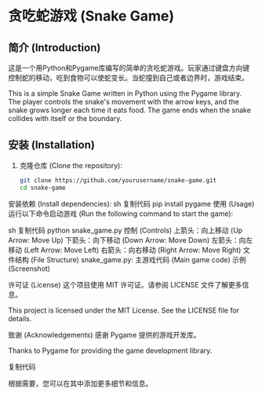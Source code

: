 # 贪吃蛇游戏 (Snake Game)

## 简介 (Introduction)

这是一个用Python和Pygame库编写的简单的贪吃蛇游戏。玩家通过键盘方向键控制蛇的移动，吃到食物可以使蛇变长。当蛇撞到自己或者边界时，游戏结束。

This is a simple Snake Game written in Python using the Pygame library. The player controls the snake's movement with the arrow keys, and the snake grows longer each time it eats food. The game ends when the snake collides with itself or the boundary.

## 安装 (Installation)

1. 克隆仓库 (Clone the repository):
   ```sh
   git clone https://github.com/yourusername/snake-game.git
   cd snake-game
安装依赖 (Install dependencies):
sh
复制代码
pip install pygame
使用 (Usage)
运行以下命令启动游戏 (Run the following command to start the game):

sh
复制代码
python snake_game.py
控制 (Controls)
上箭头：向上移动 (Up Arrow: Move Up)
下箭头：向下移动 (Down Arrow: Move Down)
左箭头：向左移动 (Left Arrow: Move Left)
右箭头：向右移动 (Right Arrow: Move Right)
文件结构 (File Structure)
snake_game.py: 主游戏代码 (Main game code)
示例 (Screenshot)

许可证 (License)
这个项目使用 MIT 许可证。请参阅 LICENSE 文件了解更多信息。

This project is licensed under the MIT License. See the LICENSE file for details.

致谢 (Acknowledgements)
感谢 Pygame 提供的游戏开发库。

Thanks to Pygame for providing the game development library.

复制代码

根据需要，您可以在其中添加更多细节和信息。